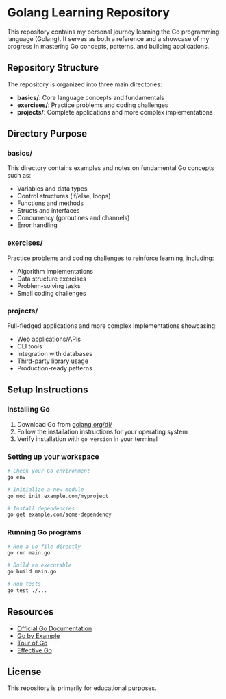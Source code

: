 # Golang Learning Repository

This repository contains my personal journey learning the Go programming language (Golang). It serves as both a reference and a showcase of my progress in mastering Go concepts, patterns, and building applications.

## Repository Structure

The repository is organized into three main directories:

- **basics/**: Core language concepts and fundamentals
- **exercises/**: Practice problems and coding challenges
- **projects/**: Complete applications and more complex implementations

## Directory Purpose

### basics/
This directory contains examples and notes on fundamental Go concepts such as:
- Variables and data types
- Control structures (if/else, loops)
- Functions and methods
- Structs and interfaces
- Concurrency (goroutines and channels)
- Error handling

### exercises/
Practice problems and coding challenges to reinforce learning, including:
- Algorithm implementations
- Data structure exercises
- Problem-solving tasks
- Small coding challenges

### projects/
Full-fledged applications and more complex implementations showcasing:
- Web applications/APIs
- CLI tools
- Integration with databases
- Third-party library usage
- Production-ready patterns

## Setup Instructions

### Installing Go

1. Download Go from [golang.org/dl/](https://golang.org/dl/)
2. Follow the installation instructions for your operating system
3. Verify installation with `go version` in your terminal

### Setting up your workspace

```bash
# Check your Go environment
go env

# Initialize a new module
go mod init example.com/myproject

# Install dependencies
go get example.com/some-dependency
```

### Running Go programs

```bash
# Run a Go file directly
go run main.go

# Build an executable
go build main.go

# Run tests
go test ./...
```

## Resources

- [Official Go Documentation](https://golang.org/doc/)
- [Go by Example](https://gobyexample.com/)
- [Tour of Go](https://tour.golang.org/)
- [Effective Go](https://golang.org/doc/effective_go)

## License

This repository is primarily for educational purposes.
